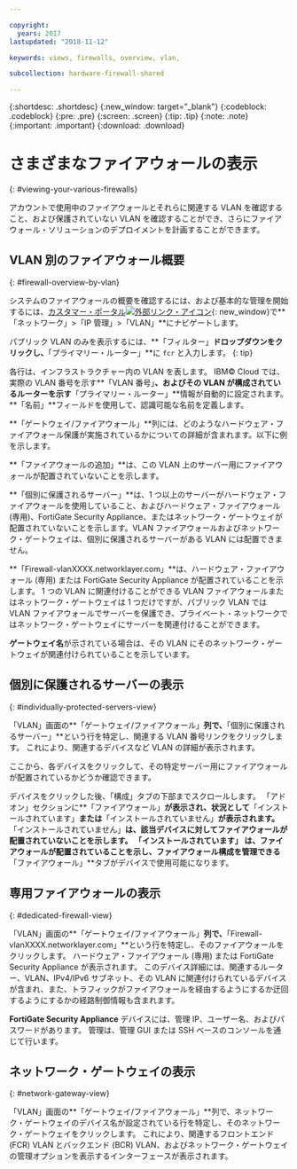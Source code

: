 ```yaml
---

copyright:
  years: 2017
lastupdated: "2018-11-12"

keywords: views, firewalls, overview, vlan,

subcollection: hardware-firewall-shared

---
```


{:shortdesc: .shortdesc}
{:new_window: target="_blank"}
{:codeblock: .codeblock}
{:pre: .pre}
{:screen: .screen}
{:tip: .tip}
{:note: .note}
{:important: .important}
{:download: .download}

# さまざまなファイアウォールの表示
{: #viewing-your-various-firewalls}

アカウントで使用中のファイアウォールとそれらに関連する VLAN を確認すること、および保護されていない VLAN を確認することができ、さらにファイアウォール・ソリューションのデプロイメントを計画することができます。

## VLAN 別のファイアウォール概要
{: #firewall-overview-by-vlan}

システムのファイアウォールの概要を確認するには、および基本的な管理を開始するには、[カスタマー・ポータル![外部リンク・アイコン](../../icons/launch-glyph.svg "外部リンク・アイコン")](https://control.softlayer.com/){: new_window}で**「ネットワーク」>「IP 管理」>「VLAN」**にナビゲートします。

パブリック VLAN のみを表示するには、**「フィルター」**ドロップダウンをクリックし、**「プライマリー・ルーター」**に `fcr` と入力します。
{: tip}

各行は、インフラストラクチャー内の VLAN を表します。 IBM© Cloud では、実際の VLAN 番号を示す**「VLAN 番号」**、およびその VLAN が構成されているルーターを示す**「プライマリー・ルーター」**情報が自動的に設定されます。 **「名前」**フィールドを使用して、認識可能な名前を定義します。

**「ゲートウェイ/ファイアウォール」**列には、どのようなハードウェア・ファイアウォール保護が実施されているかについての詳細が含まれます。以下に例を示します。

**「ファイアウォールの追加」**は、この VLAN 上のサーバー用にファイアウォールが配置されていないことを示します。

**「個別に保護されるサーバー」**は、1 つ以上のサーバーがハードウェア・ファイアウォールを使用していること、およびハードウェア・ファイアウォール (専用)、FortiGate Security Appliance、またはネットワーク・ゲートウェイが配置されていないことを示します。VLAN ファイアウォールおよびネットワーク・ゲートウェイは、個別に保護されるサーバーがある VLAN には配置できません。

**「Firewall-vlanXXXX.networklayer.com」**は、ハードウェア・ファイアウォール (専用) または FortiGate Security Appliance が配置されていることを示します。 1 つの VLAN に関連付けることができる VLAN ファイアウォールまたはネットワーク・ゲートウェイは 1 つだけですが、パブリック VLAN では VLAN ファイアウォールでサーバーを保護でき、プライベート・ネットワークではネットワーク・ゲートウェイにサーバーを関連付けることができます。

**ゲートウェイ名**が示されている場合は、その VLAN にそのネットワーク・ゲートウェイが関連付けられていることを示しています。

## 個別に保護されるサーバーの表示
{: #individually-protected-servers-view}

「VLAN」画面の**「ゲートウェイ/ファイアウォール」**列で、**「個別に保護されるサーバー」**という行を特定し、関連する VLAN 番号リンクをクリックします。 これにより、関連するデバイスなど VLAN の詳細が表示されます。

ここから、各デバイスをクリックして、その特定サーバー用にファイアウォールが配置されているかどうか確認できます。

デバイスをクリックした後、「構成」タブの下部までスクロールします。 「アドオン」セクションに**「ファイアウォール」**が表示され、状況として**「インストールされています」**または**「インストールされていません」**が表示されます。**「インストールされていません」**は、該当デバイスに対してファイアウォールが配置されていないことを示します。 **「インストールされています」** は、ファイアウォールが配置されていることを示し、ファイアウォール構成を管理できる**「ファイアウォール」**タブがデバイスで使用可能になります。

## 専用ファイアウォールの表示
{: #dedicated-firewall-view}

「VLAN」画面の**「ゲートウェイ/ファイアウォール」**列で、**「Firewall-vlanXXXX.networklayer.com」**という行を特定し、そのファイアウォールをクリックします。 ハードウェア・ファイアウォール (専用) または FortiGate Security Appliance が表示されます。 このデバイス詳細には、関連するルーター、VLAN、IPv4/IPv6 サブネット、その VLAN に関連付けられているデバイスが含まれ、また、トラフィックがファイアウォールを経由するようにするか迂回するようにするかの経路制御情報も含まれます。

**FortiGate Security Appliance** デバイスには、管理 IP、ユーザー名、およびパスワードがあります。  管理は、管理 GUI または SSH ベースのコンソールを通じて行います。

## ネットワーク・ゲートウェイの表示
{: #network-gateway-view}

「VLAN」画面の**「ゲートウェイ/ファイアウォール」**列で、ネットワーク・ゲートウェイのデバイス名が設定されている行を特定し、そのネットワーク・ゲートウェイをクリックします。 これにより、関連するフロントエンド (FCR) VLAN とバックエンド (BCR) VLAN、およびネットワーク・ゲートウェイの管理オプションを表示するインターフェースが表示されます。
